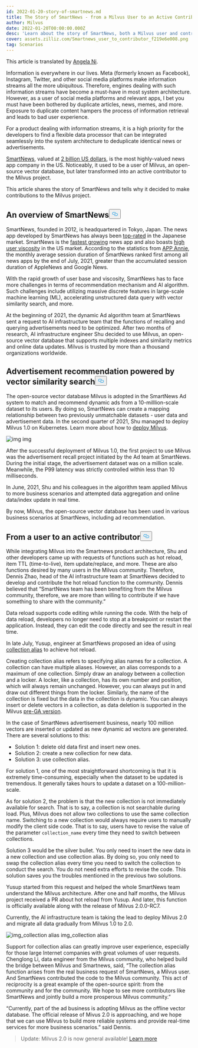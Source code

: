 ```yaml
---
id: 2022-01-20-story-of-smartnews.md
title: The Story of SmartNews - from a Milvus User to an Active Contributor
author: Milvus
date: 2022-01-20T00:00:00.000Z
desc: 'Learn about the story of SmartNews, both a Milvus user and contributor.'
cover: assets.zilliz.com/Smartnews_user_to_contributor_f219e6e008.png
tag: Scenarios
---
```

<p>This article is translated by <a href="https://www.linkedin.com/in/yiyun-n-2aa713163/">Angela Ni</a>.</p>
<p>Information is everywhere in our lives. Meta (formerly known as Facebook), Instagram, Twitter, and other social media platforms make information streams all the more ubiquitous. Therefore, engines dealing with such information streams have become a must-have in most system architecture. However, as a user of social media platforms and relevant apps, I bet you must have been bothered by duplicate articles, news, memes, and more. Exposure to duplicate content hampers the process of information retrieval and leads to bad user experience.</p>
<p>For a product dealing with information streams, it is a high priority for the developers to find a flexible data processor that can be integrated seamlessly into the system architecture to deduplicate identical news or advertisements.</p>
<p><a href="https://www.smartnews.com/en/">SmartNews</a>, valued at <a href="https://techcrunch.com/2021/09/15/news-aggregator-smartnews-raises-230-million-valuing-its-business-at-2-billion/">2 billion US dollars</a>, is the most highly-valued news app company in the US. Noticeably, it used to be a user of Milvus, an open-source vector database, but later transformed into an active contributor to the Milvus project.</p>
<p>This article shares the story of SmartNews and tells why it decided to make contributions to the Milvus project.</p>
<h2 id="An-overview-of-SmartNews" class="common-anchor-header">An overview of SmartNews<button data-href="#An-overview-of-SmartNews" class="anchor-icon" translate="no">
      <svg translate="no"
        aria-hidden="true"
        focusable="false"
        height="20"
        version="1.1"
        viewBox="0 0 16 16"
        width="16"
      >
        <path
          fill="#0092E4"
          fill-rule="evenodd"
          d="M4 9h1v1H4c-1.5 0-3-1.69-3-3.5S2.55 3 4 3h4c1.45 0 3 1.69 3 3.5 0 1.41-.91 2.72-2 3.25V8.59c.58-.45 1-1.27 1-2.09C10 5.22 8.98 4 8 4H4c-.98 0-2 1.22-2 2.5S3 9 4 9zm9-3h-1v1h1c1 0 2 1.22 2 2.5S13.98 12 13 12H9c-.98 0-2-1.22-2-2.5 0-.83.42-1.64 1-2.09V6.25c-1.09.53-2 1.84-2 3.25C6 11.31 7.55 13 9 13h4c1.45 0 3-1.69 3-3.5S14.5 6 13 6z"
        ></path>
      </svg>
    </button></h2><p>SmartNews, founded in 2012, is headquartered in Tokyo, Japan. The news app developed by SmartNews has always been <a href="https://www.businessinsider.com/guides/smartnews-free-news-app-2018-9">top-rated</a> in the Japanese market. SmartNews is the <a href="https://about.smartnews.com/en/2019/06/12/smartnews-builds-global-momentum-with-over-500-us-growth-new-executives-and-three-new-offices/">fastest growing</a> news app and also boasts <a href="https://about.smartnews.com/en/2018/07/21/smartnews-reaches-more-than-10-million-monthly-active-users-in-the-united-states-and-japan/">high user viscosity</a> in the US market. According to the statistics from <a href="https://www.appannie.com/en/">APP Annie</a>, the monthly average session duration of SmartNews ranked first among all news apps by the end of July, 2021, greater than the accumulated session duration of AppleNews and Google News.</p>
<p>With the rapid growth of user base and viscosity, SmartNews has to face more challenges in terms of recommendation mechanism and AI algorithm. Such challenges include utilizing massive discrete features in large-scale machine learning (ML), accelerating unstructured data query with vector similarity search, and more.</p>
<p>At the beginning of 2021, the dynamic Ad algorithm team at SmartNews sent a request to AI infrastructure team that the functions of recalling and querying advertisements need to be optimized. After two months of research, AI infrastructure engineer Shu decided to use Milvus, an open-source vector database that supports multiple indexes and similarity metrics and online data updates. Milvus is trusted by more than a thousand organizations worldwide.</p>
<h2 id="Advertisement-recommendation-powered-by-vector-similarity-search" class="common-anchor-header">Advertisement recommendation powered by vector similarity search<button data-href="#Advertisement-recommendation-powered-by-vector-similarity-search" class="anchor-icon" translate="no">
      <svg translate="no"
        aria-hidden="true"
        focusable="false"
        height="20"
        version="1.1"
        viewBox="0 0 16 16"
        width="16"
      >
        <path
          fill="#0092E4"
          fill-rule="evenodd"
          d="M4 9h1v1H4c-1.5 0-3-1.69-3-3.5S2.55 3 4 3h4c1.45 0 3 1.69 3 3.5 0 1.41-.91 2.72-2 3.25V8.59c.58-.45 1-1.27 1-2.09C10 5.22 8.98 4 8 4H4c-.98 0-2 1.22-2 2.5S3 9 4 9zm9-3h-1v1h1c1 0 2 1.22 2 2.5S13.98 12 13 12H9c-.98 0-2-1.22-2-2.5 0-.83.42-1.64 1-2.09V6.25c-1.09.53-2 1.84-2 3.25C6 11.31 7.55 13 9 13h4c1.45 0 3-1.69 3-3.5S14.5 6 13 6z"
        ></path>
      </svg>
    </button></h2><p>The open-source vector database Milvus is adopted in the SmartNews Ad system to match and recommend dynamic ads from a 10-milllion-scale dataset to its users. By doing so, SmartNews can create a mapping relationship between two previously unmatchable datasets - user data and advertisement data. In the second quarter of 2021, Shu managed to deploy Milvus 1.0 on Kubernetes. Learn more about how to <a href="https://milvus.io/docs">deploy Milvus</a>.</p>
<p>
  <span class="img-wrapper">
    <img translate="no" src="https://assets.zilliz.com/image1_2a88ed162f.png" alt="img" class="doc-image" id="img" />
    <span>img</span>
  </span>
</p>
<p>After the successful deployment of Milvus 1.0, the first project to use Milvus was the advertisement recall project initiated by the Ad team at SmartNews. During the initial stage, the advertisement dataset was on a million scale. Meanwhile, the P99 latency was strictly controlled within less than 10 milliseconds.</p>
<p>In June, 2021, Shu and his colleagues in the algorithm team applied Milvus to more business scenarios and attempted data aggregation and online data/index update in real time.</p>
<p>By now, Milvus, the open-source vector database has been used in various business scenarios at SmartNews, including ad recommendation.</p>
<h2 id="From-a-user-to-an-active-contributor" class="common-anchor-header"><strong>From a user to an active contributor</strong><button data-href="#From-a-user-to-an-active-contributor" class="anchor-icon" translate="no">
      <svg translate="no"
        aria-hidden="true"
        focusable="false"
        height="20"
        version="1.1"
        viewBox="0 0 16 16"
        width="16"
      >
        <path
          fill="#0092E4"
          fill-rule="evenodd"
          d="M4 9h1v1H4c-1.5 0-3-1.69-3-3.5S2.55 3 4 3h4c1.45 0 3 1.69 3 3.5 0 1.41-.91 2.72-2 3.25V8.59c.58-.45 1-1.27 1-2.09C10 5.22 8.98 4 8 4H4c-.98 0-2 1.22-2 2.5S3 9 4 9zm9-3h-1v1h1c1 0 2 1.22 2 2.5S13.98 12 13 12H9c-.98 0-2-1.22-2-2.5 0-.83.42-1.64 1-2.09V6.25c-1.09.53-2 1.84-2 3.25C6 11.31 7.55 13 9 13h4c1.45 0 3-1.69 3-3.5S14.5 6 13 6z"
        ></path>
      </svg>
    </button></h2><p>While integrating Milvus into the Smartnews product architecture, Shu and other developers came up with requests of functions such as hot reload, item TTL (time-to-live), item update/replace, and more. These are also functions desired by many users in the Milvus community. Therefore, Dennis Zhao, head of the AI infrastructure team at SmartNews decided to develop and contribute the hot reload function to the community. Dennis believed that “SmartNews team has been benefiting from the Milvus community, therefore, we are more than willing to contribute if we have something to share with the community.”</p>
<p>Data reload supports code editing while running the code. With the help of data reload, developers no longer need to stop at a breakpoint or restart the application. Instead, they can edit the code directly and see the result in real time.</p>
<p>In late July, Yusup, engineer at SmartNews proposed an idea of using <a href="https://milvus.io/docs/v2.0.x/collection_alias.md#Collection-Alias">collection alias</a> to achieve hot reload.</p>
<p>Creating collection alias refers to specifying alias names for a collection. A collection can have multiple aliases. However, an alias corresponds to a maximum of one collection. Simply draw an analogy between a collection and a locker. A locker, like a collection, has its own number and position, which will always remain unchanged. However, you can always put in and draw out different things from the locker. Similarly, the name of the collection is fixed but the data in the collection is dynamic. You can always insert or delete vectors in a collection, as data deletion is supported in the Milvus <a href="https://milvus.io/docs/v2.0.x/release_notes.md#v200-PreGA">pre-GA version</a>.</p>
<p>In the case of SmartNews advertisement business, nearly 100 million vectors are inserted or updated as new dynamic ad vectors are generated. There are several solutions to this:</p>
<ul>
<li>Solution 1: delete old data first and insert new ones.</li>
<li>Solution 2: create a new collection for new data.</li>
<li>Solution 3: use collection alias.</li>
</ul>
<p>For solution 1, one of the most straightforward shortcoming is that it is extremely time-consuming, especially when the dataset to be updated is tremendous. It generally takes hours to update a dataset on a 100-million-scale.</p>
<p>As for solution 2, the problem is that the new collection is not immediately available for search. That is to say, a collection is not searchable during load. Plus, Milvus does not allow two collections to use the same collection name. Switching to a new collection would always require users to manually modify the client side code. That is to say, users have to revise the value of the parameter <code translate="no">collection_name</code> every time they need to switch between collections.</p>
<p>Solution 3 would be the silver bullet. You only need to insert the new data in a new collection and use collection alias. By doing so, you only need to swap the collection alias every time you need to switch the collection to conduct the search. You do not need extra efforts to revise the code. This solution saves you the troubles mentioned in the previous two solutions.</p>
<p>Yusup started from this request and helped the whole SmartNews team understand the Milvus architecture. After one and half months, the Milvus project received a PR about hot reload from Yusup. And later, this function is officially available along with the release of Milvus 2.0.0-RC7.</p>
<p>Currently, the AI infrastructure team is taking the lead to deploy Milvus 2.0 and migrate all data gradually from Milvus 1.0 to 2.0.</p>
<p>
  <span class="img-wrapper">
    <img translate="no" src="https://assets.zilliz.com/image2_96c064a627.png" alt="img_collection alias" class="doc-image" id="img_collection-alias" />
    <span>img_collection alias</span>
  </span>
</p>
<p>Support for collection alias can greatly improve user experience, especially for those large Internet companies with great volumes of user requests. Chenglong Li, data engineer from the Milvus community, who helped build the bridge between Milvus and Smartnews, said, “The collection alias function arises from the real business request of SmartNews, a Milvus user. And SmartNews contributed the code to the Milvus community. This act of reciprocity is a great example of the open-source spirit: from the community and for the community. We hope to see more contributors like SmartNews and jointly build a more prosperous Milvus community.”</p>
<p>“Currently, part of the ad business is adopting Milvus as the offline vector database. The official release of Mivus 2.0 is approaching, and we hope that we can use Milvus to build more reliable systems and provide real-time services for more business scenarios.” said Dennis.</p>
<blockquote>
<p>Update: Milvus 2.0 is now general available! <a href="/blog/es/2022-1-25-annoucing-general-availability-of-milvus-2-0.md">Learn more</a></p>
</blockquote>
